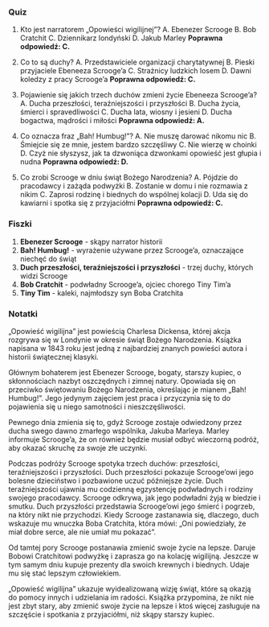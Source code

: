  ### Quiz

1. Kto jest narratorem „Opowieści wigilijnej”?
   A. Ebenezer Scrooge
   B. Bob Cratchit
   C. Dziennikarz londyński
   D. Jakub Marley
   **Poprawna odpowiedź: C.**

2. Co to są duchy?
   A. Przedstawiciele organizacji charytatywnej
   B. Pieski przyjaciele Ebeneeza Scrooge’a
   C. Strażnicy ludzkich losem
   D. Dawni koledzy z pracy Scrooge’a
   **Poprawna odpowiedź: C.**

3. Pojawienie się jakich trzech duchów zmieni życie Ebeneeza Scrooge’a?
   A. Ducha przeszłości, teraźniejszości i przyszłości
   B. Ducha życia, śmierci i spravedliwości
   C. Ducha lata, wiosny i jesieni
   D. Ducha bogactwa, mądrości i miłości
   **Poprawna odpowiedź: A.**

4. Co oznacza fraz „Bah! Humbug!”?
   A. Nie muszę darować nikomu nic
   B. Śmiejcie się ze mnie, jestem bardzo szczęśliwy
   C. Nie wierzę w choinki
   D. Czyż nie słyszysz, jak ta dzwoniąca dzwonkami opowieść jest głupia i nudna
   **Poprawna odpowiedź: D.**

5. Co zrobi Scrooge w dniu świąt Bożego Narodzenia?
   A. Pójdzie do pracodawcy i zażąda podwyżki
   B. Zostanie w domu i nie rozmawia z nikim
   C. Zaprosi rodzinę i biednych do wspólnej kolacji
   D. Uda się do kawiarni i spotka się z przyjaciółmi
   **Poprawna odpowiedź: C.**

### Fiszki

1. **Ebenezer Scrooge** - skąpy narrator historii
2. **Bah! Humbug!** - wyrażenie używane przez Scrooge’a, oznaczające niechęć do świąt
3. **Duch przeszłości, teraźniejszości i przyszłości** - trzej duchy, których widzi Scrooge
4. **Bob Cratchit** - podwładny Scrooge’a, ojciec chorego Tiny Tim’a
5. **Tiny Tim** - kaleki, najmłodszy syn Boba Cratchita

### Notatki

„Opowieść wigilijna” jest powieścią Charlesa Dickensa, której akcja rozgrywa się w Londynie w okresie świąt Bożego Narodzenia. Książka napisana w 1843 roku jest jedną z najbardziej znanych powieści autora i historii świątecznej klasyki.

Głównym bohaterem jest Ebenezer Scrooge, bogaty, starszy kupiec, o skłonnościach nazbyt oszczędnych i zimnej natury. Opowiada się on przeciwko świętowaniu Bożego Narodzenia, określając je mianem „Bah! Humbug!”. Jego jedynym zajęciem jest praca i przyczynia się to do pojawienia się u niego samotności i nieszczęśliwości.

Pewnego dnia zmienia się to, gdyż Scrooge zostaje odwiedzony przez ducha swego dawno zmarłego wspólnika, Jakuba Marleya. Marley informuje Scrooge’a, że on również będzie musiał odbyć wieczorną podróż, aby okazać skruchę za swoje złe uczynki.

Podczas podróży Scrooge spotyka trzech duchów: przeszłości, teraźniejszości i przyszłości. Duch przeszłości pokazuje Scrooge’owi jego bolesne dzieciństwo i pozbawione uczuć późniejsze życie. Duch teraźniejszości ujawnia mu codzienną egzystencję podwładnych i rodziny swojego pracodawcy. Scrooge odkrywa, jak jego podwładni żyją w biedzie i smutku. Duch przyszłości przedstawia Scrooge’owi jego śmierć i pogrzeb, na który nikt nie przychodzi. Kiedy Scrooge zastanawia się, dlaczego, duch wskazuje mu wnuczka Boba Cratchita, która mówi: „Oni powiedziały, że miał dobre serce, ale nie umiał mu pokazać”.

Od tamtej pory Scrooge postanawia zmienić swoje życie na lepsze. Daruje Bobowi Cratchitowi podwyżkę i zaprasza go na kolację wigilijną. Jeszcze w tym samym dniu kupuje prezenty dla swoich krewnych i biednych. Udaje mu się stać lepszym człowiekiem.

„Opowieść wigilijna” ukazuje wyidealizowaną wizję świąt, które są okazją do pomocy innych i udzielania im radości. Książka przypomina, że nikt nie jest zbyt stary, aby zmienić swoje życie na lepsze i ktoś więcej zasługuje na szczęście i spotkania z przyjaciółmi, niż skąpy starszy kupiec.
